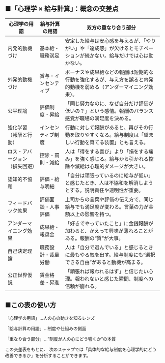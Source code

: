 ## ■「心理学 × 給与計算」：概念の交差点

| 心理学の用語          | 給与計算の用語    | 双方の重なり合う部分                                          |
| --------------- | ---------- | ----------------------------------------------------------- |
| 内発的動機づけ         | 基本給・職務満足   | 安定した給与は安心感を与えるが、「やりがい」や「達成感」が欠けるとモチベーションが続かない。給与だけでは心は動かない。 |
| 外発的動機づけ         | 賞与・インセンティブ | ボーナスや成果給などの報酬は短期的な行動を強化するが、与え方を誤ると内発的動機を弱める（アンダーマイニング効果）。   |
| 公平理論            | 評価制度・昇給    | 「同じ努力なのに、なぜ自分だけ評価が低いの？」という感情。報酬のバランス感覚が職場の満足度を決める。          |
| 強化学習（報酬と行動）     | インセンティブ制度  | 行動に対して報酬があると、再びその行動を取りやすくなる。給与制度は「望ましい行動を育てる装置」とも言える。       |
| ロス・アバージョン（損失回避） | 控除・罰則・減給   | 人は「得をする喜び」より「損をする痛み」を強く感じる。給与から引かれる控除や減給は心理的ダメージが大きい。       |
| 認知的不協和          | 評価・給与明細    | 「自分は頑張っているのに給与が低い」と感じたとき、人は不協和を解消しようとする。説明責任や透明性が重要。        |
| フィードバック効果       | 評価面談・人事評価  | 上司からの言葉や評価の伝え方で、同じ給与でも満足度が変わる。言葉の力が金額以上の影響を持つ。              |
| アンダーマイニング効果     | 成果給・報奨金    | 「好きでやっていたこと」に金銭報酬が加わると、かえって興味が薄れることがある。報酬の“質”が大事。           |
| 自己決定理論          | 職務設計・裁量労働  | 人は「自分で選んでいる」と感じるときに最もやる気を出す。給与制度にも“選択できる自由”があると動機が高まる。      |
| 公正世界仮説          | 賃金格差・昇進    | 「頑張れば報われるはず」と信じたい心理。報われないと感じた瞬間、制度への信頼が崩れる。                 |


## ■この表の使い方

「心理学の用語」…人の心の動きを知るレンズ

「給与計算の用語」…制度や仕組みの側面

「重なり合う部分」…“制度が人の心にどう響くか”の本質

この交差表をもとに、
次のステップでは「具体的な給与制度を心理学的にどう改善できるか」を分析することができます。
